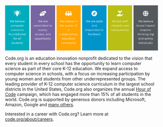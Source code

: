 [![Code.org](https://raw.githubusercontent.com/code-dot-org/.github/main/profile/core-values.png)](https://code.org/about/careers)

Code.org is an education innovation nonprofit dedicated to the vision that every student in every school has the opportunity to learn computer science as part of their core K-12 education. We expand access to computer science in schools, with a focus on increasing participation by young women and students from other underrepresented groups. The leading provider of K-12 computer science curriculum in the largest school districts in the United States, Code.org also organizes the annual [Hour of Code](http://hourofcode.com/) campaign, which has engaged more than 15% of all students in the world. Code.org is supported by generous donors including Microsoft, Amazon, Google and [many others](https://code.org/about/supporters).

Interested in a career with Code.org?
Learn more at [code.org/about/careers](https://code.org/about/careers).
